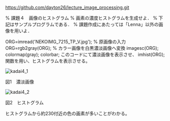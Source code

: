 https://github.com/dayton26/lecture_image_processing.git

% 課題４　画像のヒストグラム
% 画素の濃度ヒストグラムを生成せよ．
% 下記はサンプルプログラムである．
% 課題作成にあたっては「Lenna」以外の画像を用いよ．

ORG=imread('NEKOIMG_7215_TP_V.jpg'); % 原画像の入力
ORG=rgb2gray(ORG); % カラー画像を白黒濃淡画像へ変換
imagesc(ORG); colormap(gray); colorbar;
このコードにて濃淡画像を表示させ、
imhist(ORG);
関数を用い、ヒストグラムを表示させる。

![kadai4_1](https://user-images.githubusercontent.com/28531844/28503658-eb75e1c8-7045-11e7-9e9a-acb72ba4da9e.png)

図1　濃淡画像

![kadai4_2](https://user-images.githubusercontent.com/28531844/28503659-eb780b10-7045-11e7-9eb4-1eff839ff1d5.png)

図2　ヒストグラム

ヒストグラムから約230付近の色の画素が多いことがわかる。
